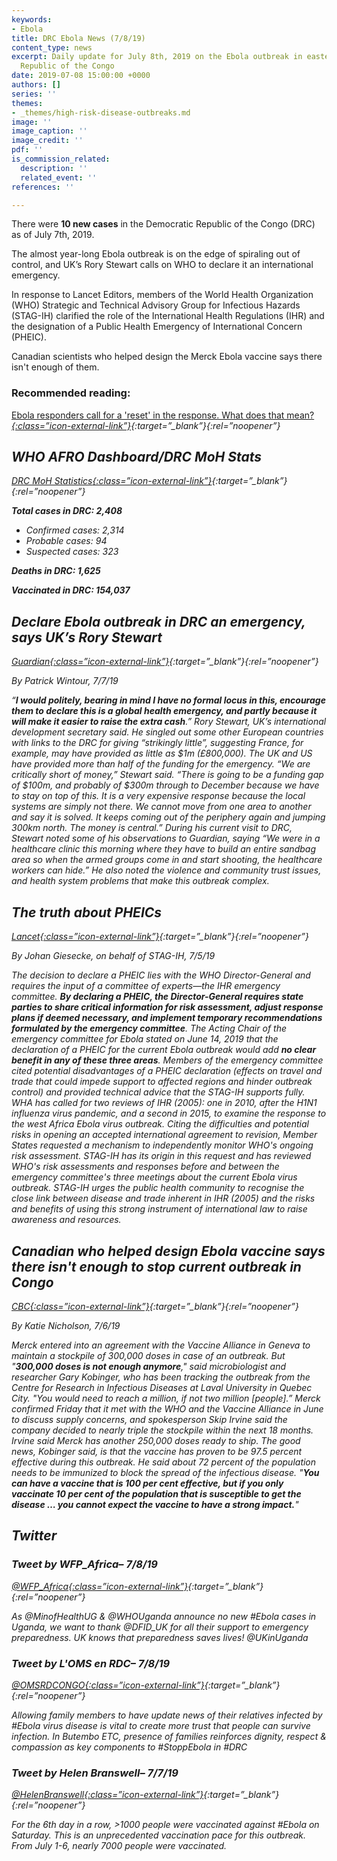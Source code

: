 ```yaml
---
keywords:
- Ebola
title: DRC Ebola News (7/8/19)
content_type: news
excerpt: Daily update for July 8th, 2019 on the Ebola outbreak in eastern Democratic
  Republic of the Congo
date: 2019-07-08 15:00:00 +0000
authors: []
series: ''
themes:
- _themes/high-risk-disease-outbreaks.md
image: ''
image_caption: ''
image_credit: ''
pdf: ''
is_commission_related:
  description: ''
  related_event: ''
references: ''

---
```

There were **10 new cases** in the Democratic Republic of the Congo (DRC) as of July 7th, 2019.

The almost year-long Ebola outbreak is on the edge of spiraling out of control, and UK’s Rory Stewart calls on WHO to declare it an international emergency.

In response to Lancet Editors, members of the World Health Organization (WHO) Strategic and Technical Advisory Group for Infectious Hazards (STAG-IH) clarified the role of the International Health Regulations (IHR) and the designation of a Public Health Emergency of International Concern (PHEIC).

Canadian scientists who helped design the Merck Ebola vaccine says there isn't enough of them.

### Recommended reading:

[ Ebola responders call for a 'reset' in the response. What does that mean?<i/>{:class=”icon-external-link”}](https://www.devex.com/news/ebola-responders-call-for-a-reset-in-the-response-what-does-that-mean-95169){:target=”_blank”}{:rel=”noopener”}

## WHO AFRO Dashboard/DRC MoH Stats 

[DRC MoH Statistics<i/>{:class=”icon-external-link”}](https://mailchi.mp/sante.gouv.cd/ebola_kivu_07juil19?e=34c0620338){:target=”_blank”}{:rel=”noopener”}

**Total cases in DRC: 2,408**

* Confirmed cases: 2,314
* Probable cases: 94
* Suspected cases: 323

**Deaths in DRC: 1,625**

**Vaccinated in DRC: 154,037**

## Declare Ebola outbreak in DRC an emergency, says UK’s Rory Stewart

[_Guardian_<i/>{:class=”icon-external-link”}](https://www.theguardian.com/world/2019/jul/07/declare-ebola-outbreak-in-drc-an-emergency-says-uks-rory-stewart){:target=”_blank”}{:rel=”noopener”}

_By Patrick Wintour, 7/7/19_

“**I would politely, bearing in mind I have no formal locus in this, encourage them to declare this is a global health emergency, and partly because it will make it easier to raise the extra cash**.” Rory Stewart, UK’s international development secretary said. He singled out some other European countries with links to the DRC for giving “strikingly little”, suggesting France, for example, may have provided as little as $1m (£800,000). The UK and US have provided more than half of the funding for the emergency. “We are critically short of money,” Stewart said. “There is going to be a funding gap of $100m, and probably of $300m through to December because we have to stay on top of this. It is a very expensive response because the local systems are simply not there. We cannot move from one area to another and say it is solved. It keeps coming out of the periphery again and jumping 300km north. The money is central.” During his current visit to DRC, Stewart noted some of his observations to Guardian, saying “We were in a healthcare clinic this morning where they have to build an entire sandbag area so when the armed groups come in and start shooting, the healthcare workers can hide.” He also noted the violence and community trust issues, and health system problems that make this outbreak complex.

## The truth about PHEICs

[_Lancet_<i/>{:class=”icon-external-link”}](https://www.thelancet.com/journals/lancet/article/PIIS0140-6736(19)31566-1/fulltext?utm_campaign=globalhealth19&utm_source=twitter&utm_medium=social&utm_source=Global+Health+NOW+Main+List&utm_campaign=2b27ab2292-EMAIL_CAMPAIGN_2019_07_05_12_26&utm_medium=email&utm_term=0_8d0d062dbd-2b27ab2292-2888645#%20){:target=”_blank”}{:rel=”noopener”}

_By Johan Giesecke, on behalf of STAG-IH, 7/5/19_

The decision to declare a PHEIC lies with the WHO Director-General and requires the input of a committee of experts—the IHR emergency committee. **By declaring a PHEIC, the Director-General requires state parties to share critical information for risk assessment, adjust response plans if deemed necessary, and implement temporary recommendations formulated by the emergency committee**. The Acting Chair of the emergency committee for Ebola stated on June 14, 2019 that the declaration of a PHEIC for the current Ebola outbreak would add **no clear benefit in any of these three areas**. Members of the emergency committee cited potential disadvantages of a PHEIC declaration (effects on travel and trade that could impede support to affected regions and hinder outbreak control) and provided technical advice that the STAG-IH supports fully. WHA has called for two reviews of IHR (2005): one in 2010, after the H1N1 influenza virus pandemic, and a second in 2015, to examine the response to the west Africa Ebola virus outbreak. Citing the difficulties and potential risks in opening an accepted international agreement to revision, Member States requested a mechanism to independently monitor WHO's ongoing risk assessment. STAG-IH has its origin in this request and has reviewed WHO's risk assessments and responses before and between the emergency committee's three meetings about the current Ebola virus outbreak. STAG-IH urges the public health community to recognise the close link between disease and trade inherent in IHR (2005) and the risks and benefits of using this strong instrument of international law to raise awareness and resources.

## Canadian who helped design Ebola vaccine says there isn't enough to stop current outbreak in Congo

[_CBC_<i/>{:class=”icon-external-link”}](https://www.cbc.ca/news/health/ebola-vaccine-congo-outbreak-1.5201697?utm_source=Global+Health+NOW+Main+List&utm_campaign=2b27ab2292-EMAIL_CAMPAIGN_2019_07_05_12_26&utm_medium=email&utm_term=0_8d0d062dbd-2b27ab2292-2888645){:target=”_blank”}{:rel=”noopener”}

_By Katie Nicholson, 7/6/19_

Merck entered into an agreement with the Vaccine Alliance in Geneva to maintain a stockpile of 300,000 doses in case of an outbreak. But "**300,000 doses is not enough anymore**," said microbiologist and researcher Gary Kobinger, who has been tracking the outbreak from the Centre for Research in Infectious Diseases at Laval University in Quebec City. "You would need to reach a million, if not two million \[people\].” Merck confirmed Friday that it met with the WHO and the Vaccine Alliance in June to discuss supply concerns, and spokesperson Skip Irvine said the company decided to nearly triple the stockpile within the next 18 months. Irvine said Merck has another 250,000 doses ready to ship. The good news, Kobinger said, is that the vaccine has proven to be 97.5 percent effective during this outbreak. He said about 72 percent of the population needs to be immunized to block the spread of the infectious disease. "**You can have a vaccine that is 100 per cent effective, but if you only vaccinate 10 per cent of the population that is susceptible to get the disease … you cannot expect the vaccine to have a strong impact.**"

## Twitter

### Tweet by WFP_Africa– 7/8/19

[@WFP_Africa<i/>{:class=”icon-external-link”}](https://twitter.com/WFP_Africa/status/1148147409446481920){:target=”_blank”}{:rel=”noopener”}

As @MinofHealthUG & @WHOUganda announce no new #Ebola cases in Uganda, we want to thank @DFID_UK for all their support to emergency preparedness. UK knows that preparedness saves lives! @UKinUganda

### Tweet by L'OMS en RDC– 7/8/19

[@OMSRDCONGO<i/>{:class=”icon-external-link”}](https://twitter.com/OMSRDCONGO/status/1148226780148506624){:target=”_blank”}{:rel=”noopener”}

Allowing family members to have update news of their relatives infected by #Ebola virus disease is vital to create more trust that people can survive infection. In Butembo ETC, presence of families reinforces dignity, respect & compassion as key components to #StoppEbola in #DRC

### Tweet by Helen Branswell– 7/7/19

[@HelenBranswell<i/>{:class=”icon-external-link”}](https://twitter.com/HelenBranswell/status/1148051924115218434){:target=”_blank”}{:rel=”noopener”}

For the 6th day in a row, >1000 people were vaccinated against #Ebola on Saturday. This is an unprecedented vaccination pace for this outbreak. From July 1-6, nearly 7000 people were vaccinated.
